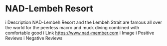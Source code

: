 # NAD-Lembeh Resort
i Description
NAD-Lembeh Resort and the Lembeh Strait are famous all over the world for the peerless macro and muck diving combined with comfortable good
i Link
https://www.nad-member.com
i Image
i Positive Reviews
i Negative Reviews